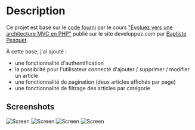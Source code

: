 # Description  

Ce projet est basé sur le [code fourni](https://github.com/bpesquet/MonBlog/tree/sans-mvc) par le cours ["Évoluez vers une architecture MVC en PHP"](https://bpesquet.developpez.com/tutoriels/php/evoluer-architecture-mvc/) publié sur le site developpez.com par [Baptiste Pesquet](https://www.developpez.net/forums/u610959/bpesquet/).

À cette base, j'ai ajouté : 

- une fonctionnalité d'authentification
- la possibilité pour l'utilisateur connecté d'ajouter / supprimer / modifier un article
- une fonctionnalité de pagination (deux articles affichés par page)
- une fonctionnalité de filtrage des articles par catégorie

## Screenshots 

![Screen](https://storage.googleapis.com/github-clementbartholome/2023-08-20%2022_33_49-Window.png)
![Screen](https://storage.googleapis.com/github-clementbartholome/2023-08-20%2022_34_03-.png)
![Screen](https://storage.googleapis.com/github-clementbartholome/2023-08-20%2022_34_21-localhost_BlogMVC_index.php_action%3Dmodify_article_form%26id%3D63.png)
![Screen](https://storage.googleapis.com/github-clementbartholome/2023-08-20%2022_34_31-.png)


